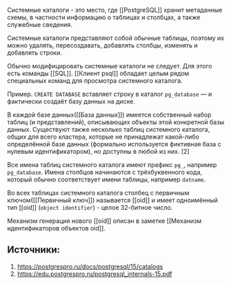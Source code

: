 Системные каталоги - это место, где [[PostgreSQL]] хранит метаданные схемы, в частности информацию о таблицах и столбцах, а также служебные сведения.

Системные каталоги представляют собой обычные таблицы, поэтому их можно удалять, пересоздавать, добавлять столбцы, изменять и добавлять строки.

Обычно модифицировать системные каталоги не следует. Для этого есть команды [[SQL]]. [[Клиент psql]] обладает целым рядом специальных команд для просмотра системного каталога.

Пример. `CREATE DATABASE` вставляет строку в каталог `pg_database` — и фактически создаёт базу данных на диске.

В каждой базе данных([[База данных]]) имеется собственный набор таблиц (и представлений), описывающих объекты этой конкретной базы данных. Существуют также несколько таблиц системного каталога, общих для всего кластера, которые не принадлежат какой-либо определённой базе данных (формально используется фиктивная база с нулевым идентификатором), но доступны в любой из них. [2]

Все имена таблиц системного каталога имеют префикс `pg_`, например `pg_database`. Имена столбцов начинаются с трёхбуквенного кода, который обычно соответствует имени таблицы, например `datname`.

Во всех таблицах системного каталога столбец с первичным ключом([[Первичный ключ]]) называется [[oid]] и имеет одноимённый тип [[oid]] (`object identifier`) - целое 32-битное число.

Механизм генерация нового [[oid]] описан в заметке [[Механизм идентификаторов объектов oid]].

## Источники:
1. https://postgrespro.ru/docs/postgresql/15/catalogs
2. https://edu.postgrespro.ru/postgresql_internals-15.pdf